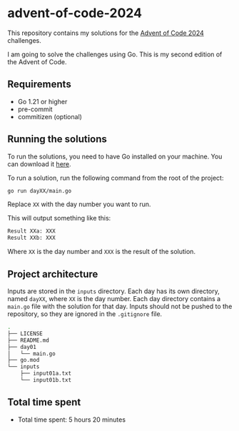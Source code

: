 # advent-of-code-2024

This repository contains my solutions for the [Advent of Code 2024](https://adventofcode.com/2024) challenges.

I am going to solve the challenges using Go. This is my second edition of the Advent of Code.

## Requirements

- Go 1.21 or higher
- pre-commit
- commitizen (optional)

## Running the solutions

To run the solutions, you need to have Go installed on your machine. You can download it [here](https://golang.org/dl/).

To run a solution, run the following command from the root of the project:

```bash
go run dayXX/main.go
```

Replace `XX` with the day number you want to run.

This will output something like this:

```bash
Result XXa: XXX
Result XXb: XXX
```

Where `XX` is the day number and `XXX` is the result of the solution.

## Project architecture

Inputs are stored in the `inputs` directory. Each day has its own directory, named `dayXX`, where `XX` is the day number. Each day directory contains a `main.go` file with the solution for that day.
Inputs should not be pushed to the repository, so they are ignored in the `.gitignore` file.

```bash
.
├── LICENSE
├── README.md
├── day01
│   └── main.go
├── go.mod
└── inputs
    ├── input01a.txt
    └── input01b.txt
```

## Total time spent

- Total time spent: 5 hours 20 minutes
